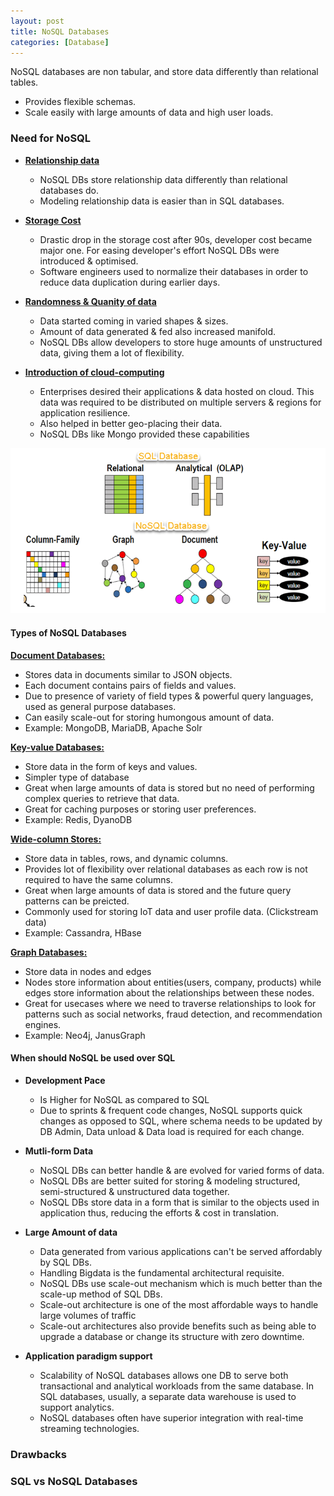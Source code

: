 ```yaml
---
layout: post
title: NoSQL Databases
categories: [Database]
---
```


NoSQL databases are non tabular, and store data differently than relational tables.

- Provides flexible schemas.
- Scale easily with large amounts of data and high user loads.

### Need for NoSQL

- <ins>**Relationship data**</ins>
  - NoSQL DBs store relationship data differently than relational databases do.
  - Modeling relationship data is easier than in SQL databases.


- <ins>**Storage Cost**</ins>
  - Drastic drop in the storage cost after 90s, developer cost became major one. For easing developer's effort NoSQL DBs were introduced & optimised.
  - Software engineers used to normalize their databases in order to reduce data duplication during earlier days.


- <ins>**Randomness & Quanity of data**</ins>
  - Data started coming in varied shapes & sizes.
  - Amount of data generated & fed also increased manifold.
  - NoSQL DBs allow developers to store huge amounts of unstructured data, giving them a lot of flexibility.


- <ins>**Introduction of cloud-computing**</ins>
  - Enterprises desired their applications & data hosted on cloud. This data was required to be distributed on multiple servers & regions for application resilience.
  - Also helped in better geo-placing their data.
  - NoSQL DBs like Mongo provided these capabilities

![no-sql](../assets/images/NOSQL-1.png)

#### Types of NoSQL Databases

<ins>**Document Databases:**</ins>
- Stores data in documents similar to JSON objects.
- Each document contains pairs of fields and values.
- Due to presence of variety of field types & powerful query languages, used as general purpose databases.
- Can easily scale-out for storing humongous amount of data.
- Example: MongoDB, MariaDB, Apache Solr


<ins>**Key-value Databases:**</ins>
- Store data in the form of keys and values.
- Simpler type of database
- Great when large amounts of data is stored but no need of performing complex queries to retrieve that data.
- Great for caching purposes or storing user preferences.
- Example: Redis, DyanoDB


<ins>**Wide-column Stores:**</ins>
- Store data in tables, rows, and dynamic columns.
- Provides lot of flexibility over relational databases as each row is not required to have the same columns.
- Great when large amounts of data is stored and the future query patterns can be preicted.
- Commonly used for storing IoT data and user profile data. (Clickstream data)
- Example: Cassandra, HBase

<ins>**Graph Databases:**</ins>
- Store data in nodes and edges
- Nodes store information about entities(users, company, products) while edges store information about the relationships between these nodes.
- Great for usecases where we need to traverse relationships to look for patterns such as social networks, fraud detection, and recommendation engines.
- Example: Neo4j, JanusGraph

#### When should NoSQL be used over SQL

- **Development Pace**
  - Is Higher for NoSQL as compared to SQL
  - Due to sprints & frequent code changes, NoSQL supports quick changes as opposed to SQL, where schema needs to be updated by DB Admin, Data unload & Data load is required for each change.


- **Mutli-form Data**
  - NoSQL DBs can better handle & are evolved for varied forms of data.
  - NoSQL DBs are better suited for storing & modeling structured, semi-structured & unstructured data together.
  - NoSQL DBs store data in a form that is similar to the objects used in application thus, reducing the efforts & cost in translation.


- **Large Amount of data**
  - Data generated from various applications can't be served affordably by SQL DBs.
  - Handling Bigdata is the fundamental architectural requisite.
  - NoSQL DBs use scale-out mechanism which is much better than the scale-up method of SQL DBs.
  - Scale-out architecture is one of the most affordable ways to handle large volumes of traffic
  - Scale-out architectures also provide benefits such as being able to upgrade a database or change its structure with zero downtime.


- **Application paradigm support**
  - Scalability of NoSQL databases allows one DB to serve both transactional and analytical workloads from the same database. In SQL databases, usually, a separate data warehouse is used to support analytics.
  - NoSQL databases often have superior integration with real-time streaming technologies.

### Drawbacks

### SQL vs NoSQL Databases
